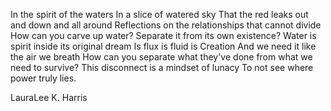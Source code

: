 In the spirit of the waters
In a slice of watered sky
That the red leaks out and down and all around
Reflections on the relationships that cannot divide
How can you carve up water?
Separate it from its own existence?
Water is spirit inside its original dream
Is flux is fluid is Creation
And we need it like the air we breath
How can you separate what they've done from what we need to survive?
This disconnect is a mindset of lunacy
To not see where power truly lies.

LauraLee K. Harris